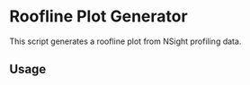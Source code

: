 # Roofline Plot Generator

This script generates a roofline plot from NSight profiling data.

## Usage